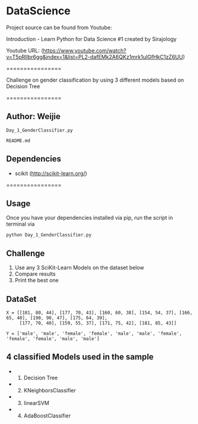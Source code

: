 # DataScience

Project source can be found from Youtube:

Introduction - Learn Python for Data Science #1 created by Sirajology

Youtube URL: (https://www.youtube.com/watch?v=T5pRlIbr6gg&index=1&list=PL2-dafEMk2A6QKz1mrk1uIGfHkC1zZ6UU)

================

Challenge on gender classification by using 3 different models based on Decision Tree

================
## Author: Weijie

```
Day_1_GenderClassifier.py

README.md
```

## Dependencies

* scikit (http://scikit-learn.org/)

================

## Usage

Once you have your dependencies installed via pip, run the script in terminal via

```
python Day_1_GenderClassifier.py
```
## Challenge

1. Use any 3 SciKit-Learn Models on the dataset below
2. Compare results
3. Print the best one

## DataSet
```
X = [[181, 80, 44], [177, 70, 43], [160, 60, 38], [154, 54, 37], [166, 65, 40], [190, 90, 47], [175, 64, 39],
     [177, 70, 40], [159, 55, 37], [171, 75, 42], [181, 85, 43]]

Y = ['male', 'male', 'female', 'female', 'male', 'male', 'female', 'female', 'female', 'male', 'male']
```
## 4 classified Models used in the sample
* 1. Decision Tree
* 2. KNeighborsClassifier
* 3. linearSVM
* 4. AdaBoostClassifier
  